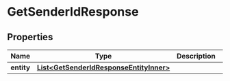 

# GetSenderIdResponse


## Properties

| Name | Type | Description | Notes |
|------------ | ------------- | ------------- | -------------|
|**entity** | [**List&lt;GetSenderIdResponseEntityInner&gt;**](GetSenderIdResponseEntityInner.md) |  |  [optional] |



